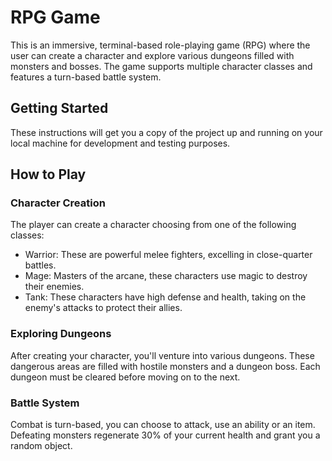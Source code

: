 # RPG Game
This is an immersive, terminal-based role-playing game (RPG) where the user can create a character and explore various dungeons filled with monsters and bosses. The game supports multiple character classes and features a turn-based battle system.

## Getting Started
These instructions will get you a copy of the project up and running on your local machine for development and testing purposes.

## How to Play

### Character Creation
The player can create a character choosing from one of the following classes:
- Warrior: These are powerful melee fighters, excelling in close-quarter battles.
- Mage: Masters of the arcane, these characters use magic to destroy their enemies.
- Tank: These characters have high defense and health, taking on the enemy's attacks to protect their allies.

### Exploring Dungeons
After creating your character, you'll venture into various dungeons. These dangerous areas are filled with hostile monsters and a dungeon boss. Each dungeon must be cleared before moving on to the next.

### Battle System
Combat is turn-based, you can choose to attack, use an ability or an item. Defeating monsters regenerate 30% of your current health and grant you a random object.